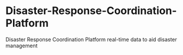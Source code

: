 # Disaster-Response-Coordination-Platform
Disaster Response Coordination Platform real-time data to aid disaster management
